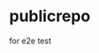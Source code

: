 # publicrepo
for e2e test




































































































































































































































































































































































































































































































































































































































































































































































































































































































































































































































































































































































































































































































































































































































































































































































































































































































































































































































































































































































































































































































































































































































































































































































































































































































































































































































































































































































































































































































































































































































































































































































































































































































